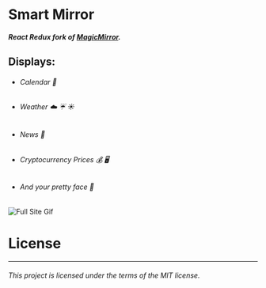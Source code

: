 # Smart Mirror
##### React Redux fork of [MagicMirror](https://github.com/MichMich/MagicMirror).

## Displays:
* ###### Calendar 📅
* ###### Weather ☁️ ☔  ☀️
* ###### News 📖
* ###### Cryptocurrency Prices 💰 🖥️
* ###### And your pretty face 🤳

![Full Site Gif](https://media.giphy.com/media/xUOxfbG20ZMqWu9nnW/giphy.gif)

# License
---

###### This project is licensed under the terms of the MIT license.
